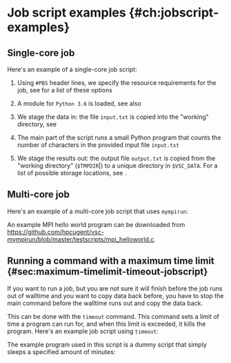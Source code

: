 # Job script examples {#ch:jobscript-examples}

## Single-core job

Here's an example of a single-core job script:

1.  Using `#PBS` header lines, we specify the resource requirements for
    the job, see for a list of these options

2.  A module for `Python 3.6` is loaded, see also

3.  We stage the data in: the file `input.txt` is copied into the
    "working" directory, see

4.  The main part of the script runs a small Python program that counts
    the number of characters in the provided input file `input.txt`

5.  We stage the results out: the output file `output.txt` is copied
    from the "working directory" (`$TMPDIR`\|) to a unique directory in
    `$VSC_DATA`. For a list of possible storage locations, see .

## Multi-core job

Here's an example of a multi-core job script that uses `mympirun`:

An example MPI hello world program can be downloaded from
<https://github.com/hpcugent/vsc-mympirun/blob/master/testscripts/mpi_helloworld.c>.

## Running a command with a maximum time limit {#sec:maximum-timelimit-timeout-jobscript}

If you want to run a job, but you are not sure it will finish before the
job runs out of walltime and you want to copy data back before, you have
to stop the main command before the walltime runs out and copy the data
back.

This can be done with the `timeout` command. This command sets a limit
of time a program can run for, and when this limit is exceeded, it kills
the program. Here's an example job script using `timeout`:

The example program used in this script is a dummy script that simply
sleeps a specified amount of minutes:
